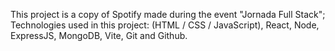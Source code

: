 This project is a copy of Spotify made during the event "Jornada Full Stack";
Technologies used in this project: (HTML / CSS / JavaScript), React, Node, ExpressJS, MongoDB, Vite, Git and Github.
